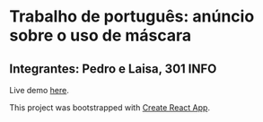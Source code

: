 # Trabalho de português: anúncio sobre o uso de máscara

## Integrantes: Pedro e Laisa, 301 INFO

Live demo [here]().

This project was bootstrapped with [Create React App](https://github.com/facebook/create-react-app).